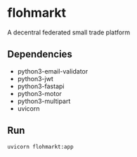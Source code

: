 # flohmarkt

A decentral federated small trade platform

## Dependencies

- python3-email-validator
- python3-jwt
- python3-fastapi
- python3-motor
- python3-multipart
- uvicorn

## Run

`uvicorn flohmarkt:app`
